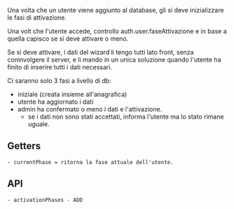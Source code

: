 Una volta che un utente viene aggiunto al database, gli si deve inizializzare le fasi di attivazione.

Una volt che l'utente accede, controllo auth.user.faseAttivazione e in base a quella capisco se
si deve attivare o meno.

Se si deve attivare, i dati del wizard li tengo tutti lato front, senza coninvolgere il server,
e li mando in un unica soluzione quando l'utente ha finito di inserire tutti i dati necessari.

Ci saranno solo 3 fasi a livello di db:
- iniziale (creata insieme all'anagrafica)
- utente ha aggiornato i dati
- admin ha confermato o meno i dati e l'attivazione.
    - se i dati non sono stati accettati, informa l'utente ma lo stato rimane uguale.

## Getters
    - currentPhase = ritorna la fase attuale dell'utente.
    
## API  
    - activationPhases - ADD 
 

